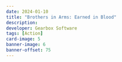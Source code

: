 ```yaml
---
date: 2024-01-10
title: "Brothers in Arms: Earned in Blood"
description:
developer: Gearbox Software
tags: [Action]
card-image: 5
banner-image: 6
banner-offset: 75
---
```

